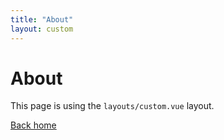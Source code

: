 ```yaml
---
title: "About"
layout: custom
---
```


# About

This page is using the `layouts/custom.vue` layout.

[Back home](/)
